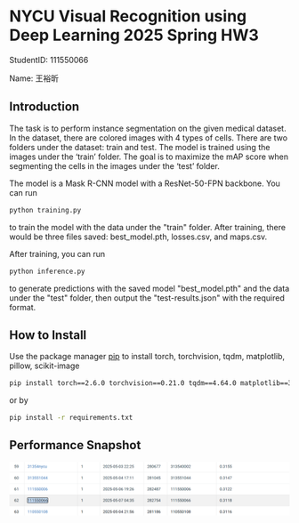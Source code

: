 # NYCU Visual Recognition using Deep Learning 2025 Spring HW3

StudentID: 111550066

Name: 王裕昕

## Introduction

The task is to perform instance segmentation on the given medical dataset. In the dataset, there are colored images with 4 types of cells. There are two folders under the dataset: train and test. The model is trained using the images under the ‘train’ folder. The goal is to maximize the mAP score when segmenting the cells in the images under the ‘test’ folder.  

The model is a Mask R-CNN model with a ResNet-50-FPN backbone. You can run 

```bash
python training.py
```
to train the model with the data under the "train" folder. After training, there would be three files saved: best_model.pth, losses.csv, and maps.csv.

After training, you can run
```bash
python inference.py
```
to generate predictions with the saved model "best_model.pth" and the data under the "test" folder, then output the "test-results.json" with the required format.

## How to Install
Use the package manager [pip](https://pip.pypa.io/en/stable/) to install torch, torchvision, tqdm, matplotlib, pillow, scikit-image
```bash
pip install torch==2.6.0 torchvision==0.21.0 tqdm==4.64.0 matplotlib==3.5.1 pillow==9.0.1 pycocotools==2.0.8 pandas==1.4.2 numpy==1.21.5 opencv-python==4.11.0.86, scikit-image==0.19.2
```
or by
```bash
pip install -r requirements.txt
```

## Performance Snapshot
![alt text](leaderboard_snapshot.png)
